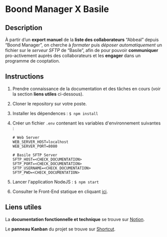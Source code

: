 # Boond Manager X Basile

## Description

À partir d’un **export manuel** de la **liste des collaborateurs** “Abbeal” depuis “Boond Manager”, on cherche à *formater* puis *déposer automatiquement* un fichier sur le *serveur SFTP* de “Basile”, afin de pour pouvoir **communiquer** pro-activement auprès des collaborateurs et les **engager** dans un programme de cooptation.

## Instructions

1. Prendre connaissance de la documentation et des tâches en cours (voir la section **liens utiles** ci-dessous).
2. Cloner le repository sur votre poste.
3. Installer les dépendences : `$ npm install`
4. Créer un fichier `.env` contenant les variables d'environnement suivantes :

    ```env
    # Web Server
    WEB_SERVER_HOST=localhost
    WEB_SERVER_PORT=8080

    # Basile SFTP Server
    SFTP_HOST=<CHECK_DOCUMENTATION>
    SFTP_PORT=<CHECK_DOCUMENTATION>
    SFTP_USERNAME=<CHECK_DOCUMENTATION>
    SFTP_PWD=<CHECK_DOCUMENTATION>
    ```

5. Lancer l'application NodeJS : `$ npm start`
6. Consulter le Front-End statique en cliquant [ici](http://localhost:8080).

## Liens utiles

La **documentation fonctionnelle et technique** se trouve sur [Notion](https://www.notion.so/abbeal/Boond-Manager-X-Basile-dc0ff6d38e094100b3ba6f219d94ff29).

Le **panneau Kanban** du projet se trouve sur [Shortcut](https://app.shortcut.com/abbealvalley/epic/3259?group_by=none&vc_group_by=day&ct_workflow=all&cf_workflow=500001946).
